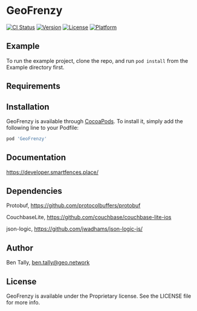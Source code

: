 # GeoFrenzy

[![CI Status](https://img.shields.io/travis/shbli/GeoFrenzy.svg?style=flat)](https://travis-ci.org/shbli/GeoFrenzy)
[![Version](https://img.shields.io/cocoapods/v/GeoFrenzy.svg?style=flat)](https://cocoapods.org/pods/GeoFrenzy)
[![License](https://img.shields.io/cocoapods/l/GeoFrenzy.svg?style=flat)](https://cocoapods.org/pods/GeoFrenzy)
[![Platform](https://img.shields.io/cocoapods/p/GeoFrenzy.svg?style=flat)](https://cocoapods.org/pods/GeoFrenzy)

## Example

To run the example project, clone the repo, and run `pod install` from the Example directory first.

## Requirements

## Installation

GeoFrenzy is available through [CocoaPods](https://cocoapods.org). To install
it, simply add the following line to your Podfile:

```ruby
pod 'GeoFrenzy'
```
## Documentation

https://developer.smartfences.place/

## Dependencies

Protobuf, https://github.com/protocolbuffers/protobuf

CouchbaseLite, https://github.com/couchbase/couchbase-lite-ios

json-logic, https://github.com/jwadhams/json-logic-js/

## Author

Ben Tally, ben.tally@geo.network

## License

GeoFrenzy is available under the Proprietary license. See the LICENSE file for more info.
